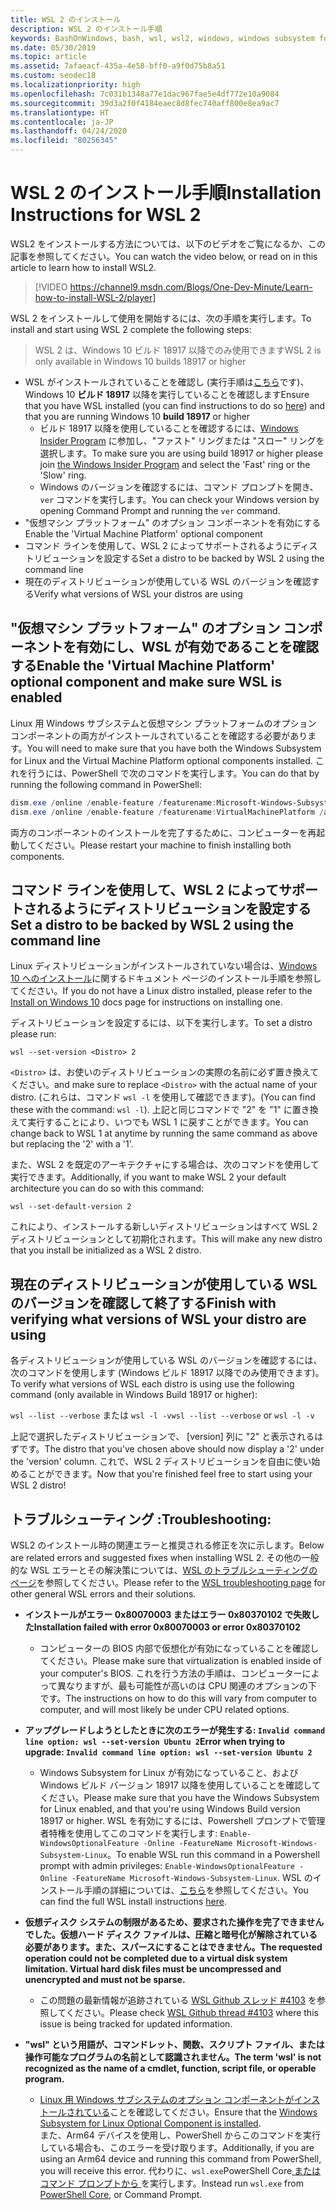 ```yaml
---
title: WSL 2 のインストール
description: WSL 2 のインストール手順
keywords: BashOnWindows, bash, wsl, wsl2, windows, windows subsystem for linux, windowssubsystem, ubuntu, debian, suse, windows 10, インストール
ms.date: 05/30/2019
ms.topic: article
ms.assetid: 7afaeacf-435a-4e58-bff0-a9f0d75b8a51
ms.custom: seodec18
ms.localizationpriority: high
ms.openlocfilehash: 7c031b1348a77e1dac967fae5e4df772e10a9084
ms.sourcegitcommit: 39d3a2f0f4184eaec8d8fec740aff800e8ea9ac7
ms.translationtype: HT
ms.contentlocale: ja-JP
ms.lasthandoff: 04/24/2020
ms.locfileid: "80256345"
---
```

# <a name="installation-instructions-for-wsl-2"></a><span data-ttu-id="4ad78-104">WSL 2 のインストール手順</span><span class="sxs-lookup"><span data-stu-id="4ad78-104">Installation Instructions for WSL 2</span></span>

<span data-ttu-id="4ad78-105">WSL2 をインストールする方法については、以下のビデオをご覧になるか、この記事を参照してください。</span><span class="sxs-lookup"><span data-stu-id="4ad78-105">You can watch the video below, or read on in this article to learn how to install WSL2.</span></span> 

> [!VIDEO https://channel9.msdn.com/Blogs/One-Dev-Minute/Learn-how-to-install-WSL-2/player]

<span data-ttu-id="4ad78-106">WSL 2 をインストールして使用を開始するには、次の手順を実行します。</span><span class="sxs-lookup"><span data-stu-id="4ad78-106">To install and start using WSL 2 complete the following steps:</span></span>

> <span data-ttu-id="4ad78-107">WSL 2 は、Windows 10 ビルド 18917 以降でのみ使用できます</span><span class="sxs-lookup"><span data-stu-id="4ad78-107">WSL 2 is only available in Windows 10 builds 18917 or higher</span></span>

- <span data-ttu-id="4ad78-108">WSL がインストールされていることを確認し (実行手順は[こちら](./install-win10.md)です)、Windows 10 **ビルド 18917** 以降を実行していることを確認します</span><span class="sxs-lookup"><span data-stu-id="4ad78-108">Ensure that you have WSL installed (you can find instructions to do so [here](./install-win10.md)) and that you are running Windows 10 **build 18917** or higher</span></span>
   - <span data-ttu-id="4ad78-109">ビルド 18917 以降を使用していることを確認するには、[Windows Insider Program](https://insider.windows.com/en-us/) に参加し、"ファスト" リングまたは "スロー" リングを選択します。</span><span class="sxs-lookup"><span data-stu-id="4ad78-109">To make sure you are using build 18917 or higher please join [the Windows Insider Program](https://insider.windows.com/en-us/) and select the 'Fast' ring or the 'Slow' ring.</span></span> 
   - <span data-ttu-id="4ad78-110">Windows のバージョンを確認するには、コマンド プロンプトを開き、`ver` コマンドを実行します。</span><span class="sxs-lookup"><span data-stu-id="4ad78-110">You can check your Windows version by opening Command Prompt and running the `ver` command.</span></span>
- <span data-ttu-id="4ad78-111">"仮想マシン プラットフォーム" のオプション コンポーネントを有効にする</span><span class="sxs-lookup"><span data-stu-id="4ad78-111">Enable the 'Virtual Machine Platform' optional component</span></span>
- <span data-ttu-id="4ad78-112">コマンド ラインを使用して、WSL 2 によってサポートされるようにディストリビューションを設定する</span><span class="sxs-lookup"><span data-stu-id="4ad78-112">Set a distro to be backed by WSL 2 using the command line</span></span>
- <span data-ttu-id="4ad78-113">現在のディストリビューションが使用している WSL のバージョンを確認する</span><span class="sxs-lookup"><span data-stu-id="4ad78-113">Verify what versions of WSL your distros are using</span></span>

## <a name="enable-the-virtual-machine-platform-optional-component-and-make-sure-wsl-is-enabled"></a><span data-ttu-id="4ad78-114">"仮想マシン プラットフォーム" のオプション コンポーネントを有効にし、WSL が有効であることを確認する</span><span class="sxs-lookup"><span data-stu-id="4ad78-114">Enable the 'Virtual Machine Platform' optional component and make sure WSL is enabled</span></span>

<span data-ttu-id="4ad78-115">Linux 用 Windows サブシステムと仮想マシン プラットフォームのオプション コンポーネントの両方がインストールされていることを確認する必要があります。</span><span class="sxs-lookup"><span data-stu-id="4ad78-115">You will need to make sure that you have both the Windows Subsystem for Linux and the Virtual Machine Platform optional components installed.</span></span> <span data-ttu-id="4ad78-116">これを行うには、PowerShell で次のコマンドを実行します。</span><span class="sxs-lookup"><span data-stu-id="4ad78-116">You can do that by running the following command in PowerShell:</span></span> 

```powershell
dism.exe /online /enable-feature /featurename:Microsoft-Windows-Subsystem-Linux /all /norestart
dism.exe /online /enable-feature /featurename:VirtualMachinePlatform /all /norestart
```

<span data-ttu-id="4ad78-117">両方のコンポーネントのインストールを完了するために、コンピューターを再起動してください。</span><span class="sxs-lookup"><span data-stu-id="4ad78-117">Please restart your machine to finish installing both components.</span></span>


## <a name="set-a-distro-to-be-backed-by-wsl-2-using-the-command-line"></a><span data-ttu-id="4ad78-118">コマンド ラインを使用して、WSL 2 によってサポートされるようにディストリビューションを設定する</span><span class="sxs-lookup"><span data-stu-id="4ad78-118">Set a distro to be backed by WSL 2 using the command line</span></span>

<span data-ttu-id="4ad78-119">Linux ディストリビューションがインストールされていない場合は、[Windows 10 へのインストール](./install-win10.md#install-your-linux-distribution-of-choice)に関するドキュメント ページのインストール手順を参照してください。</span><span class="sxs-lookup"><span data-stu-id="4ad78-119">If you do not have a Linux distro installed, please refer to the [Install on Windows 10](./install-win10.md#install-your-linux-distribution-of-choice) docs page for instructions on installing one.</span></span> 

<span data-ttu-id="4ad78-120">ディストリビューションを設定するには、以下を実行します。</span><span class="sxs-lookup"><span data-stu-id="4ad78-120">To set a distro please run:</span></span> 

```
wsl --set-version <Distro> 2
```

<span data-ttu-id="4ad78-121">`<Distro>` は、お使いのディストリビューションの実際の名前に必ず置き換えてください。</span><span class="sxs-lookup"><span data-stu-id="4ad78-121">and make sure to replace `<Distro>` with the actual name of your distro.</span></span> <span data-ttu-id="4ad78-122">(これらは、コマンド `wsl -l` を使用して確認できます)。</span><span class="sxs-lookup"><span data-stu-id="4ad78-122">(You can find these with the command: `wsl -l`).</span></span> <span data-ttu-id="4ad78-123">上記と同じコマンドで "2" を "1" に置き換えて実行することにより、いつでも WSL 1 に戻すことができます。</span><span class="sxs-lookup"><span data-stu-id="4ad78-123">You can change back to WSL 1 at anytime by running the same command as above but replacing the '2' with a '1'.</span></span>

<span data-ttu-id="4ad78-124">また、WSL 2 を既定のアーキテクチャにする場合は、次のコマンドを使用して実行できます。</span><span class="sxs-lookup"><span data-stu-id="4ad78-124">Additionally, if you want to make WSL 2 your default architecture you can do so with this command:</span></span>

```
wsl --set-default-version 2
```

<span data-ttu-id="4ad78-125">これにより、インストールする新しいディストリビューションはすべて WSL 2 ディストリビューションとして初期化されます。</span><span class="sxs-lookup"><span data-stu-id="4ad78-125">This will make any new distro that you install be initialized as a WSL 2 distro.</span></span>

## <a name="finish-with-verifying-what-versions-of-wsl-your-distro-are-using"></a><span data-ttu-id="4ad78-126">現在のディストリビューションが使用している WSL のバージョンを確認して終了する</span><span class="sxs-lookup"><span data-stu-id="4ad78-126">Finish with verifying what versions of WSL your distro are using</span></span>

<span data-ttu-id="4ad78-127">各ディストリビューションが使用している WSL のバージョンを確認するには、次のコマンドを使用します (Windows ビルド 18917 以降でのみ使用できます)。</span><span class="sxs-lookup"><span data-stu-id="4ad78-127">To verify what versions of WSL each distro is using use the following command (only available in Windows Build 18917 or higher):</span></span>

<span data-ttu-id="4ad78-128">`wsl --list --verbose` または `wsl -l -v`</span><span class="sxs-lookup"><span data-stu-id="4ad78-128">`wsl --list --verbose` or `wsl -l -v`</span></span>

<span data-ttu-id="4ad78-129">上記で選択したディストリビューションで、 [version] 列に "2" と表示されるはずです。</span><span class="sxs-lookup"><span data-stu-id="4ad78-129">The distro that you've chosen above should now display a '2' under the 'version' column.</span></span> <span data-ttu-id="4ad78-130">これで、WSL 2 ディストリビューションを自由に使い始めることができます。</span><span class="sxs-lookup"><span data-stu-id="4ad78-130">Now that you're finished feel free to start using your WSL 2 distro!</span></span> 

## <a name="troubleshooting"></a><span data-ttu-id="4ad78-131">トラブルシューティング :</span><span class="sxs-lookup"><span data-stu-id="4ad78-131">Troubleshooting:</span></span> 

<span data-ttu-id="4ad78-132">WSL2 のインストール時の関連エラーと推奨される修正を次に示します。</span><span class="sxs-lookup"><span data-stu-id="4ad78-132">Below are related errors and suggested fixes when installing WSL 2.</span></span> <span data-ttu-id="4ad78-133">その他の一般的な WSL エラーとその解決策については、[WSL のトラブルシューティングのページ](troubleshooting.md)を参照してください。</span><span class="sxs-lookup"><span data-stu-id="4ad78-133">Please refer to the [WSL troubleshooting page](troubleshooting.md) for other general WSL errors and their solutions.</span></span>

* <span data-ttu-id="4ad78-134">**インストールがエラー 0x80070003 またはエラー 0x80370102 で失敗した**</span><span class="sxs-lookup"><span data-stu-id="4ad78-134">**Installation failed with error 0x80070003 or error 0x80370102**</span></span>
    * <span data-ttu-id="4ad78-135">コンピューターの BIOS 内部で仮想化が有効になっていることを確認してください。</span><span class="sxs-lookup"><span data-stu-id="4ad78-135">Please make sure that virtualization is enabled inside of your computer's BIOS.</span></span> <span data-ttu-id="4ad78-136">これを行う方法の手順は、コンピューターによって異なりますが、最も可能性が高いのは CPU 関連のオプションの下です。</span><span class="sxs-lookup"><span data-stu-id="4ad78-136">The instructions on how to do this will vary from computer to computer, and will most likely be under CPU related options.</span></span>
   
* <span data-ttu-id="4ad78-137">**アップグレードしようとしたときに次のエラーが発生する: `Invalid command line option: wsl --set-version Ubuntu 2`**</span><span class="sxs-lookup"><span data-stu-id="4ad78-137">**Error when trying to upgrade: `Invalid command line option: wsl --set-version Ubuntu 2`**</span></span>
    * <span data-ttu-id="4ad78-138">Windows Subsystem for Linux が有効になっていること、および Windows ビルド バージョン 18917 以降を使用していることを確認してください。</span><span class="sxs-lookup"><span data-stu-id="4ad78-138">Please make sure that you have the Windows Subsystem for Linux enabled, and that you're using Windows Build version 18917 or higher.</span></span> <span data-ttu-id="4ad78-139">WSL を有効にするには、Powershell プロンプトで管理者特権を使用してこのコマンドを実行します: `Enable-WindowsOptionalFeature -Online -FeatureName Microsoft-Windows-Subsystem-Linux`。</span><span class="sxs-lookup"><span data-stu-id="4ad78-139">To enable WSL run this command in a Powershell prompt with admin privileges: `Enable-WindowsOptionalFeature -Online -FeatureName Microsoft-Windows-Subsystem-Linux`.</span></span> <span data-ttu-id="4ad78-140">WSL のインストール手順の詳細については、[こちら](./install-win10.md)を参照してください。</span><span class="sxs-lookup"><span data-stu-id="4ad78-140">You can find the full WSL install instructions [here](./install-win10.md).</span></span>

* <span data-ttu-id="4ad78-141">**仮想ディスク システムの制限があるため、要求された操作を完了できませんでした。仮想ハード ディスク ファイルは、圧縮と暗号化が解除されている必要があります。また、スパースにすることはできません。**</span><span class="sxs-lookup"><span data-stu-id="4ad78-141">**The requested operation could not be completed due to a virtual disk system limitation. Virtual hard disk files must be uncompressed and unencrypted and must not be sparse.**</span></span>
    * <span data-ttu-id="4ad78-142">この問題の最新情報が追跡されている [WSL Github スレッド #4103](https://github.com/microsoft/WSL/issues/4103) を参照してください。</span><span class="sxs-lookup"><span data-stu-id="4ad78-142">Please check [WSL Github thread #4103](https://github.com/microsoft/WSL/issues/4103) where this issue is being tracked for updated information.</span></span>

* <span data-ttu-id="4ad78-143">**"wsl" という用語が、コマンドレット、関数、スクリプト ファイル、または操作可能なプログラムの名前として認識されません。**</span><span class="sxs-lookup"><span data-stu-id="4ad78-143">**The term 'wsl' is not recognized as the name of a cmdlet, function, script file, or operable program.**</span></span> 
    * <span data-ttu-id="4ad78-144">[Linux 用 Windows サブシステムのオプション コンポーネントがインストールされている](./wsl2-install.md#enable-the-virtual-machine-platform-optional-component-and-make-sure-wsl-is-enabled)ことを確認してください。</span><span class="sxs-lookup"><span data-stu-id="4ad78-144">Ensure that the [Windows Subsystem for Linux Optional Component is installed](./wsl2-install.md#enable-the-virtual-machine-platform-optional-component-and-make-sure-wsl-is-enabled).</span></span><br> <span data-ttu-id="4ad78-145">また、Arm64 デバイスを使用し、PowerShell からこのコマンドを実行している場合も、このエラーを受け取ります。</span><span class="sxs-lookup"><span data-stu-id="4ad78-145">Additionally, if you are using an Arm64 device and running this command from PowerShell, you will receive this error.</span></span> <span data-ttu-id="4ad78-146">代わりに、`wsl.exe`PowerShell Core[ またはコマンド プロンプトから ](https://docs.microsoft.com/en-us/powershell/scripting/install/installing-powershell-core-on-windows?view=powershell-6) を実行します。</span><span class="sxs-lookup"><span data-stu-id="4ad78-146">Instead run `wsl.exe` from [PowerShell Core](https://docs.microsoft.com/en-us/powershell/scripting/install/installing-powershell-core-on-windows?view=powershell-6), or Command Prompt.</span></span> 

